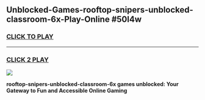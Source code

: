 
## Unblocked-Games-rooftop-snipers-unblocked-classroom-6x-Play-Online #50l4w
<h3>
<a href="https://news.freeplayer.one?title=rooftop-snipers-unblocked-classroom-6x&ref=3">CLICK TO PLAY</a></h3>
<hr>

<h3>
<a href="https://news.freeplayer.one?title=rooftop-snipers-unblocked-classroom-6x&ref=3">CLICK 2 PLAY</a>
  
</h3>

<a href="https://news.freeplayer.one?title=rooftop-snipers-unblocked-classroom-6x&ref=3"><img src="https://clearcache.store/games.png"></a>


**rooftop-snipers-unblocked-classroom-6x games unblocked: Your Gateway to Fun and Accessible Online Gaming**
